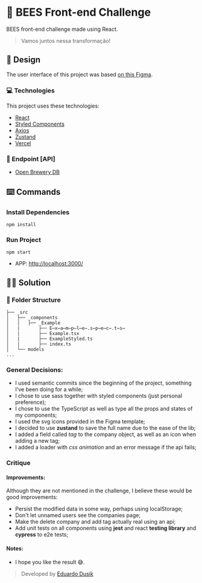 # 🐝 BEES Front-end Challenge

BEES front-end challenge made using React.

> Vamos juntos nessa transformação!

## 🎨 Design

The user interface of this project was based [on this Figma](https://www.figma.com/file/uFEUiFI47Ap1wSfWaEHSnI/BEES-front-end-challenge?node-id=0%3A1 "on this Figma").

### 💻 Technologies

This project uses these technologies:

- [React](https://reactjs.org/)
- [Styled Components](https://styled-components.com/)
- [Axios](https://github.com/axios/axios)
- [Zustand](https://github.com/pmndrs/zustand)
- [Vercel](https://vercel.com/)

### 🔗 Endpoint [API]

- [Open Brewery DB](https://www.openbrewerydb.org/documentation)

## ⌨️ Commands

### Install Dependencies

```npm
npm install
```

### Run Project

```npm
npm start
```

- APP: [http://localhost:3000/](http://localhost:3000/ "localhost")

## 👨‍💻 Solution

### 📁 Folder Structure

```
├── _src
│   ├── _components
│   │   ├── _Example
│   |       ├── E̶x̶a̶m̶p̶l̶e̶.s̶p̶e̶c̶.t̶s̶
│   |       ├── Example.tsx
│   |       ├── ExampleStyled.ts
│   |       ├── index.ts
│   └── models
...
```

### General Decisions:

- I used semantic commits since the beginning of the project, something I've been doing for a while;
- I chose to use sass together with styled components (just personal preference);
- I chose to use the TypeScript as well as type all the props and states of my components;
- I used the svg icons provided in the Figma template;
- I decided to use **zustand** to save the full name due to the ease of the lib;
- I added a field called _tag_ to the company object, as well as an icon when adding a new tag;
- I added a loader with _css animation_ and an error message if the api fails;

### Critique

#### Improvements:

Although they are not mentioned in the challenge, I believe these would be good improvements:

- Persist the modified data in some way, perhaps using localStorage;
- Don't let unnamed users see the companies page;
- Make the delete company and add tag actually real using an api;
- Add unit tests on all components using **jest** and react **testing library** and **cypress** to e2e tests;

#### Notes:

- I hope you like the result 😅.

> Developed by <a href="https://www.linkedin.com/in/eduardo-dos-santos-dusik-095100120/" target="_blank">Eduardo Dusik</a>
